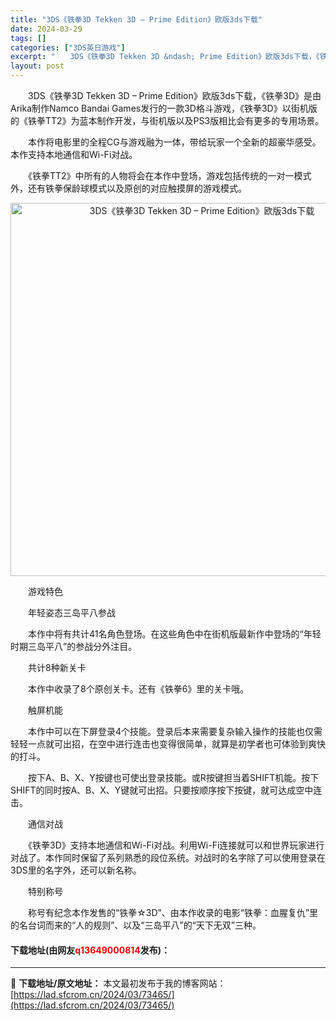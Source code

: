 ```yaml
---
title: "3DS《铁拳3D Tekken 3D – Prime Edition》欧版3ds下载"
date: 2024-03-29
tags: []
categories: ["3DS英日游戏"]
excerpt: "　　3DS《铁拳3D Tekken 3D &ndash; Prime Edition》欧版3ds下载，《铁拳3D》是由Arika制作Namco Bandai Games发行的一款3D格斗游戏，《铁拳3D》以街机版的《铁拳TT2》为蓝本制作开发，与街机版以及PS3版相比会有更多的专用场景。 　　本作将&hellip;"
layout: post
---
```


 <p>　　3DS《铁拳3D Tekken 3D &ndash; Prime Edition》欧版3ds下载，《铁拳3D》是由Arika制作Namco Bandai Games发行的一款3D格斗游戏，《铁拳3D》以街机版的《铁拳TT2》为蓝本制作开发，与街机版以及PS3版相比会有更多的专用场景。</p> <p>　　本作将电影里的全程CG与游戏融为一体，带给玩家一个全新的超豪华感受。本作支持本地通信和Wi-Fi对战。</p> <p>　　《铁拳TT2》中所有的人物将会在本作中登场，游戏包括传统的一对一模式外，还有铁拳保龄球模式以及原创的对应触摸屏的游戏模式。</p> <p align="center"><img align="" border="0" src="https://lad.sfcrom.cn/wp-content/uploads/2024/03/20240329_6606233312cc1.png" width="597" alt="3DS《铁拳3D Tekken 3D – Prime Edition》欧版3ds下载" /></p> <p>　　游戏特色</p> <p>　　年轻姿态三岛平八参战</p> <p>　　本作中将有共计41名角色登场。在这些角色中在街机版最新作中登场的&ldquo;年轻时期三岛平八&rdquo;的参战分外注目。</p> <p>　　共计8种新关卡</p> <p>　　本作中收录了8个原创关卡。还有《铁拳6》里的关卡哦。</p> <p>　　触屏机能</p> <p>　　本作中可以在下屏登录4个技能。登录后本来需要复杂输入操作的技能也仅需轻轻一点就可出招，在空中进行连击也变得很简单，就算是初学者也可体验到爽快的打斗。</p> <p>　　按下A、B、X、Y按键也可使出登录技能。或R按键担当着SHIFT机能。按下SHIFT的同时按A、B、X、Y键就可出招。只要按顺序按下按键，就可达成空中连击。</p> <p>　　通信对战</p> <p>　　《铁拳3D》支持本地通信和Wi-Fi对战。利用Wi-Fi连接就可以和世界玩家进行对战了。本作同时保留了系列熟悉的段位系统。对战时的名字除了可以使用登录在3DS里的名字外，还可以新名称。</p> <p>　　特别称号</p> <p>　　称号有纪念本作发售的&ldquo;铁拳☆3D&rdquo;、由本作收录的电影&ldquo;铁拳：血腥复仇&rdquo;里的名台词而来的&ldquo;人的规则&rdquo;、以及&ldquo;三岛平八&rdquo;的&ldquo;天下无双&rdquo;三种。</p> <p><h4>下载地址(由网友<font color="red">q13649000814</font>发布)：</h4></p> 

---
📖 **下载地址/原文地址：** 本文最初发布于我的博客网站：[https://lad.sfcrom.cn/2024/03/73465/](https://lad.sfcrom.cn/2024/03/73465/)
